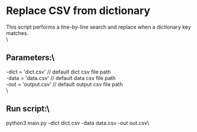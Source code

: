 # Replace CSV from dictionary
This script performs a line-by-line search and replace when a dictionary key matches.\
\
## Parameters:\
-dict = 'dict.csv' // default dict csv file path\
-data = 'data.csv' // default data csv file path\
-out = 'output.csv' // default output csv file path\
\
## Run script:\
python3 main.py -dict dict.csv -data data.csv -out out.csv\